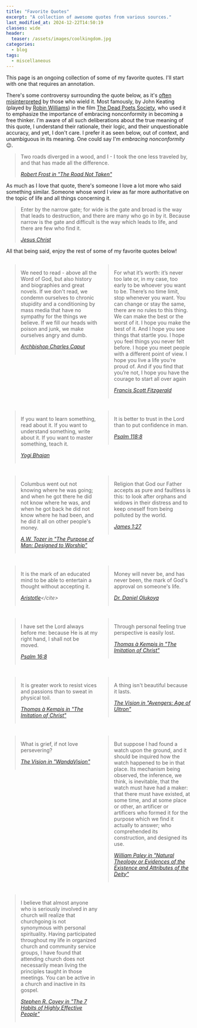 ```yaml
---
title: "Favorite Quotes"
excerpt: "A collection of awesome quotes from various sources."
last_modified_at: 2024-12-22T14:50:19
classes: wide
header:
  teaser: /assets/images/coolkingdom.jpg
categories:
  - blog
tags:
  - miscellaneous
---
```


<script src="/assets/js/dynamic-link-targeting.js"></script>

<style>
  .quote-container {
    display: grid;
    grid-template-columns: 1fr 1fr;
    grid-template-rows: 2fr;
    grid-column-gap: 5px;
    grid-row-gap: 5px;
    justify-items: stretch;
    align-items: start;
  }

  /* X-Small devices (portrait phones, less than 576px) */
  @media (max-width: 575.98px) {
    .quote-container {
      grid-template-columns: repeat(1, 1fr);
    }

    blockquote {
      margin: 1em 0 1em 0;
      border-bottom: 1px solid #cecfd1;
    }
  }

  /* Small devices (landscape phones, less than 768px) */
  @media (max-width: 767.98px) {
    .quote-container {
      grid-template-columns: repeat(1, 1fr);
    }

    blockquote {
      margin: 1em 0 1em 0;
      border-bottom: 1px solid #cecfd1;
    }
  }
</style>

<script>
  /*
    This code does the following:
    1. When the page loads, it selects all the blockquote elements within the quote-container div.
    2. It checks if there is an odd number of blockquotes. If so, it removes the last one from the
      quote-container and places it just below the quote-container div.
    3. It then sorts the remaining blockquotes based on the length of their text content. Blockquotes
      with similar text lengths will be placed next to each other.
    4. Finally, it rearranges the blockquotes within the quote-container div according to the sorted order,
      so that blockquotes with similar text lengths are grouped together.
  */
  window.addEventListener('load', function() {
    const quoteContainer = document.querySelector('.quote-container');
    const blockquotes = Array.from(quoteContainer.querySelectorAll('blockquote'));

    // Check if there is an odd number of blockquotes
    // If so, remove the last one and place it outside the quote-container
    if (blockquotes.length % 2 !== 0) {
      const lastBlockquote = blockquotes.pop();
      quoteContainer.removeChild(lastBlockquote);
      quoteContainer.parentNode.insertBefore(lastBlockquote, quoteContainer.nextSibling);
    }

    // Sort the blockquotes based on the length of their text content
    // Blockquotes with similar text lengths will be placed next to each other
    blockquotes.sort((a, b) => {
      const lengthA = a.innerText.length;
      const lengthB = b.innerText.length;
      return lengthA - lengthB;
    });

    // Rearrange the blockquotes in the quote-container according to the sorted order
    blockquotes.forEach(blockquote => {
      quoteContainer.appendChild(blockquote);
    });
  });
</script>

This page is an ongoing collection of some of my favorite quotes. I'll start with one that requires an annotation.

There's some controversy surrounding the quote below, as it's [often misinterpreted](https://www.google.com/search?q=The+Road+Not+Taken+is+misinterpeted) by those who wield it. Most famously, by John Keating (played by [Robin Williams](https://en.wikipedia.org/wiki/Robin_Williams)) in the film [The Dead Poets Society](https://en.wikipedia.org/wiki/Dead_Poets_Society), who used it to emphasize the importance of embracing nonconformity in becoming a free thinker. I'm aware of all such deliberations about the true meaning of this quote, I understand their rationale, their logic, and their unquestionable accuracy, and yet, I don't care. I prefer it as seen below, out of context, and unambiguous in its meaning. One could say I'm *embracing nonconformity* :wink:.

> Two roads diverged in a wood, and I - I took the one less traveled by, and that has made all the difference.
>
> <cite>[Robert Frost in "The Road Not Taken"](https://www.poetryfoundation.org/poems/44272/the-road-not-taken)</cite>

As much as I love that quote, there's someone I love a lot more who said something similar. Someone whose word I view as far more authoritative on the topic of life and all things concerning it.

> Enter by the narrow gate; for wide is the gate and broad is the way that leads to destruction, and there are many who go in by it. Because narrow is the gate and difficult is the way which leads to life, and there are few who find it.
>
> <cite>[Jesus Christ](https://www.biblegateway.com/passage/?search=Matthew+7%3A13&version=NKJV)</cite>

All that being said, enjoy the rest of some of my favorite quotes below!

<div class="quote-container" markdown="1">

> We need to read - above all the Word of God, but also history and biographies and great novels. If we don't read, we condemn ourselves to chronic stupidity and a conditioning by mass media that have no sympathy for the things we believe. If we fill our heads with poison and junk, we make ourselves angry and dumb.
>
> <cite>[Archbishop Charles Caput](https://catholicphilly.com/2017/07/homilies-speeches/whats-next-catholics-america-and-a-world-made-new/)</cite>


> For what it’s worth: it’s never too late or, in my case, too early to be whoever you want to be. There’s no time limit, stop whenever you want. You can change or stay the same, there are no rules to this thing. We can make the best or the worst of it. I hope you make the best of it. And I hope you see things that startle you. I hope you feel things you never felt before. I hope you meet people with a different point of view. I hope you live a life you’re proud of. And if you find that you’re not, I hope you have the courage to start all over again
>
> <cite>[Francis Scott Fitzgerald](https://www.goodreads.com/quotes/7452670-for-what-it-s-worth-it-s-never-too-late-or-in)</cite>


> If you want to learn something, read about it. If you want to understand something, write about it. If you want to master something, teach it.
>
> <cite>[Yogi Bhajan](https://skeptics.stackexchange.com/questions/17873/did-harbhajan-singh-yogi-say-to-learn-something-read-about-it)</cite>


> It is better to trust in the Lord than to put confidence in man.
>
> <cite>[Psalm 118:8](https://www.biblegateway.com/passage/?search=Psalm+118&version=NKJV)</cite>


> Columbus went out not knowing where he was going; and when he got there he did not know where he was, and when he got back he did not know where he had been, and he did it all on other people's money.
>
> <cite>[A.W. Tozer in "The Purpose of Man: Designed to Worship"](https://www.google.com/search?q=The+Purpose+of+Man+A.W.+Tozer)</cite>


> Religion that God our Father accepts as pure and faultless is this: to look after orphans and widows in their distress and to keep oneself from being polluted by the world.
>
> <cite>[James 1:27](https://www.biblegateway.com/passage/?search=James+1%3A27&version=NIV)</cite>


> It is the mark of an educated mind to be able to entertain a thought without accepting it.
>
> <cite>[Aristotle](https://en.wikiquote.org/wiki/Aristotle#:~:text=It%20is%20the%20mark%20of%20an%20educated%20mind%20to%20be%20able%20to%20entertain%20a%20thought%20without%20accepting%20it.)</cite>


> Money will never be, and has never been, the mark of God's approval on someone's life.
>
> <cite>[Dr. Daniel Olukoya](https://www.google.com/search?q=Dr.+Daniel+Olukoya)</cite>


> I have set the Lord always before me: because He is at my right hand, I shall not be moved.
>
> <cite>[Psalm 16:8](https://www.biblegateway.com/passage/?search=Psalm+16%3A8&version=KJV)</cite>


> Through personal feeling true perspective is easily lost.
>
> <cite>[Thomas à  Kempis in "The Imitation of Christ"](https://en.wikipedia.org/wiki/The_Imitation_of_Christ)</cite>


> It is greater work to resist vices and passions than to sweat in physical toil.
>
> <cite>[Thomas à  Kempis in "The Imitation of Christ"](https://en.wikipedia.org/wiki/The_Imitation_of_Christ)</cite>


> A thing isn't beautiful because it lasts.
>
> <cite>[The Vision in "Avengers: Age of Ultron"](https://www.youtube.com/watch?v=SrSNQCa-C7A)</cite>


> What is grief, if not love persevering?
>
> <cite>[The Vision in "WandaVision"](https://www.youtube.com/watch?v=y6y0Dhj783w)</cite>


> But suppose I had found a watch upon the ground, and it should be inquired how the watch happened to be in that place. Its mechanism being observed, the inference, we think, is inevitable, that the watch must have had a maker: that there must have existed, at some time, and at some place or other, an artificer or artificers who formed it for the purpose which we find it actually to answer; who comprehended its construction, and designed its use.
>
> <cite>[William Paley in "Natural Theology or Evidences of the Existence and Attributes of the Deity"](https://en.wikipedia.org/wiki/Natural_Theology_or_Evidences_of_the_Existence_and_Attributes_of_the_Deity)</cite>


> I believe that almost anyone who is seriously involved in any church will realize that churchgoing is not synonymous with personal spirituality. Having participated throughout my life in organized church and community service groups, I have found that attending church does not necessarily mean living the principles taught in those meetings. You can be active in a church and inactive in its gospel.
>
> <cite>[Stephen R. Covey in "The 7 Habits of Highly Effective People"](https://en.wikipedia.org/wiki/The_7_Habits_of_Highly_Effective_People)</cite>

</div>
